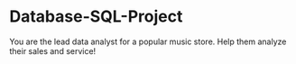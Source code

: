 # Database-SQL-Project
You are the lead data analyst for a popular music store. Help them analyze their sales and service!
